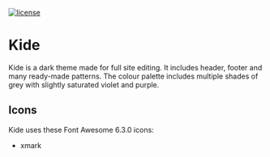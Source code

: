 [![license](https://img.shields.io/github/license/Frollio/wp-kide-theme)](https://github.com/Frollio/wp-kide-theme/blob/main/LICENSE)

# Kide

Kide is a dark theme made for full site editing. It includes header, footer and many ready-made patterns. The colour palette includes multiple shades of grey with slightly saturated violet and purple.

## Icons

Kide uses these Font Awesome 6.3.0 icons:
* xmark